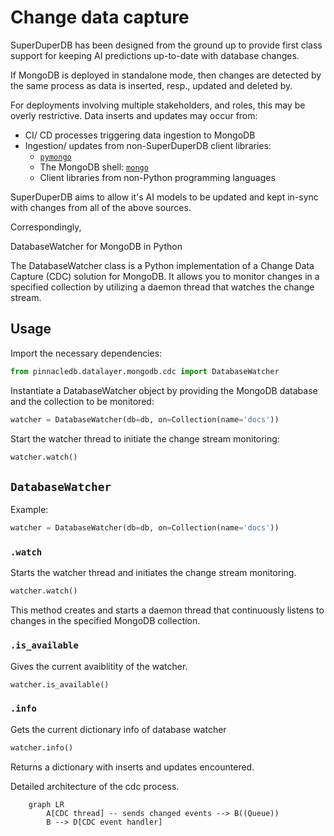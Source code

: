 # Change data capture

SuperDuperDB has been designed from the ground up to provide first class
support for keeping AI predictions up-to-date with database changes.

If MongoDB is deployed in standalone mode, then changes are detected
by the same process as data is inserted, resp., updated and deleted by.

For deployments involving multiple stakeholders, and roles, this may be 
overly restrictive. Data inserts and updates may occur from:

- CI/ CD processes triggering data ingestion to MongoDB
- Ingestion/ updates from non-SuperDuperDB client libraries:
  - [`pymongo`](https://pymongo.readthedocs.io/en/stable/)
  - The MongoDB shell: [`mongo`](https://www.mongodb.com/docs/v4.4/mongo/)
  - Client libraries from non-Python programming languages

SuperDuperDB aims to allow it's AI models to be updated and kept in-sync with changes
from all of the above sources.

Correspondingly, 

DatabaseWatcher for MongoDB in Python

The DatabaseWatcher class is a Python implementation of a Change Data Capture (CDC) solution for MongoDB. It allows you to monitor changes in a specified collection by utilizing a daemon thread that watches the change stream.


## Usage


Import the necessary dependencies:
```python
from pinnacledb.datalayer.mongodb.cdc import DatabaseWatcher
```

Instantiate a DatabaseWatcher object by providing the MongoDB database and the collection to be monitored:

```python
watcher = DatabaseWatcher(db=db, on=Collection(name='docs'))
```

Start the watcher thread to initiate the change stream monitoring:
```python
watcher.watch()
```

## `DatabaseWatcher`

Example:

```python
watcher = DatabaseWatcher(db=db, on=Collection(name='docs'))
```

### `.watch`

Starts the watcher thread and initiates the change stream monitoring.

```python
watcher.watch()
```

This method creates and starts a daemon thread that continuously listens to changes in the specified MongoDB collection.

### `.is_available`

Gives the current avaiblitity of the watcher.

```python
watcher.is_available()
```
### `.info`
Gets the current dictionary info of database watcher

```python
watcher.info()
```
Returns a dictionary with inserts and updates encountered.

Detailed architecture of the cdc process.

```{mermaid}
    graph LR
        A[CDC thread] -- sends changed events --> B((Queue))
        B --> D[CDC event handler]
```


